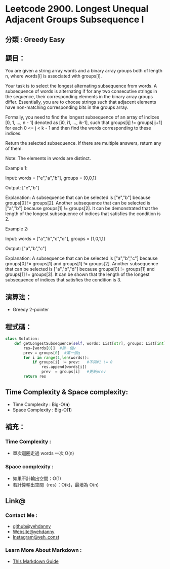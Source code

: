 # Leetcode  2900. Longest Unequal Adjacent Groups Subsequence I

## 分類 : Greedy Easy

## 題目：
You are given a string array words and a binary array groups both of length n, where words[i] is associated with groups[i].

Your task is to select the longest alternating subsequence from words. A subsequence of words is alternating if for any two consecutive strings in the sequence, their corresponding elements in the binary array groups differ. Essentially, you are to choose strings such that adjacent elements have non-matching corresponding bits in the groups array.

Formally, you need to find the longest subsequence of an array of indices [0, 1, ..., n - 1] denoted as [i0, i1, ..., ik-1], such that groups[ij] != groups[ij+1] for each 0 <= j < k - 1 and then find the words corresponding to these indices.

Return the selected subsequence. If there are multiple answers, return any of them.

Note: The elements in words are distinct.

Example 1:

Input: words = ["e","a","b"], groups = [0,0,1]

Output: ["e","b"]

Explanation: A subsequence that can be selected is ["e","b"] because groups[0] != groups[2]. Another subsequence that can be selected is ["a","b"] because groups[1] != groups[2]. It can be demonstrated that the length of the longest subsequence of indices that satisfies the condition is 2.

Example 2:

Input: words = ["a","b","c","d"], groups = [1,0,1,1]

Output: ["a","b","c"]

Explanation: A subsequence that can be selected is ["a","b","c"] because groups[0] != groups[1] and groups[1] != groups[2]. Another subsequence that can be selected is ["a","b","d"] because groups[0] != groups[1] and groups[1] != groups[3]. It can be shown that the length of the longest subsequence of indices that satisfies the condition is 3.

## 演算法：
- Greedy 2-pointer

## 程式碼：
```python
class Solution:
    def getLongestSubsequence(self, words: List[str], groups: List[int]) -> List[str]:
        res=[words[0]]  #第一個w
        prev = groups[0]  #第一個g
        for i in range(1,len(words)):
            if groups[i] != prev:   #不同#1 != 0
                res.append(words[i])
                prev  = groups[i]   #更新prev
        return res

```
## Time Complexity & Space complexity:
- Time Complexity   :   Big-O(__n__)
- Space Complexity   :  Big-O(__1__)

## 補充：
### Time Complexity :
- 單次迴圈走過 words 一次 O(n)
### Space complexity :
- 如果不計輸出空間：O(1)
- 若計算輸出空間（res）：O(k)，最壞為 O(n)

## Link@
### Contact Me : 
- [github@yehdanny](https://github.com/yehdanny)
- [Website@yehdanny](https://yehdanny.github.io/mypage/html/index.html)
- [Instagram@yeh_const](https://www.instagram.com/yeh_const?igsh=MTVlNTl2eGVkeWI2MA%3D%3D&utm_source=qr)
### Learn More About Markdown :
- [This Markdown Guide](https://www.markdownguide.org/)
